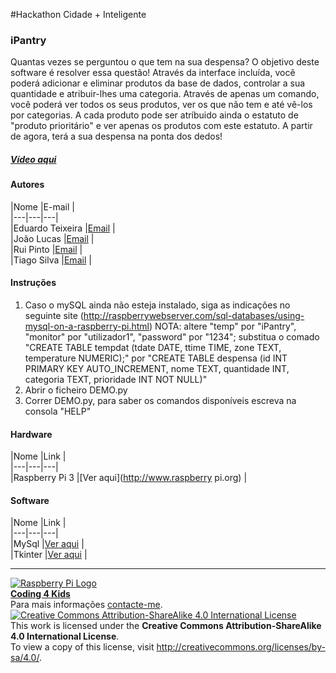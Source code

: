 #Hackathon Cidade + Inteligente  

### iPantry

Quantas vezes se perguntou o que tem na sua despensa? O objetivo deste software é resolver essa questão! Através da interface incluída,
você poderá adicionar e eliminar produtos da base de dados, controlar a sua quantidade e atribuir-lhes uma categoria. Através de apenas um
comando, você poderá ver todos os seus produtos, ver os que não tem e até vê-los por categorias. A cada produto pode ser atríbuido ainda o
estatuto de "produto prioritário" e ver apenas os produtos com este estatuto.
A partir de agora, terá a sua despensa na ponta dos dedos!

##### [Vídeo aqui](Demo/ipantry.mov?raw=true)  

#### Autores  

|Nome  |E-mail  |  
|---|---|---|    
|Eduardo Teixeira  |[Email](mailto:eduardo.r.teixeira@gmail.com)  |  
|João Lucas  |[Email](mailto:joaolucassilvamartins@gmail.com)  |  
|Rui Pinto  |[Email](mailto:ruipinto02@hotmail.com)  |  
|Tiago Silva  |[Email](mailto:tiagodusilva@gmail.com)  |  

#### Instruções

1. Caso o mySQL ainda não esteja instalado, siga as indicações no seguinte site (http://raspberrywebserver.com/sql-databases/using-mysql-on-a-raspberry-pi.html)
	NOTA: altere "temp" por "iPantry", "monitor" por "utilizador1", "password" por "1234";
	      substitua o comado "CREATE TABLE tempdat (tdate DATE, ttime TIME, zone TEXT, temperature NUMERIC);" por
	      "CREATE TABLE despensa (id INT PRIMARY KEY AUTO_INCREMENT, nome TEXT, quantidade INT, categoria TEXT, prioridade INT NOT NULL)"
2. Abrir o ficheiro DEMO.py
3. Correr DEMO.py, para saber os comandos disponíveis escreva na consola "HELP"

#### Hardware  

|Nome  |Link  |  
|---|---|---|    
|Raspberry Pi 3  |[Ver aqui](http://www.raspberry pi.org)  |  

#### Software  

|Nome  |Link  |  
|---|---|---|    
|MySql  |[Ver aqui](https://www.mysql.com/)  |  
|Tkinter  |[Ver aqui](http://www.tutorialspoint.com/python/python_gui_programming.htm)  |  

***  
[![Raspberry Pi Logo](https://upload.wikimedia.org/wikipedia/en/thumb/c/cb/Raspberry_Pi_Logo.svg/50px-Raspberry_Pi_Logo.svg.png)](http://raspberrypi.org)   
[**Coding 4 Kids**](http://coding4kids.github.io/coding4kids/)  
Para mais informações [contacte-me](mailto:nunofilipesantos@gmail.com).  
[![Creative Commons Attribution-ShareAlike 4.0 International License](https://licensebuttons.net/l/by-sa/4.0/88x31.png)](http://creativecommons.org/licenses/by-sa/4.0/)  
This work is licensed under the **Creative Commons Attribution-ShareAlike 4.0 International License**.  
To view a copy of this license, visit http://creativecommons.org/licenses/by-sa/4.0/.  
